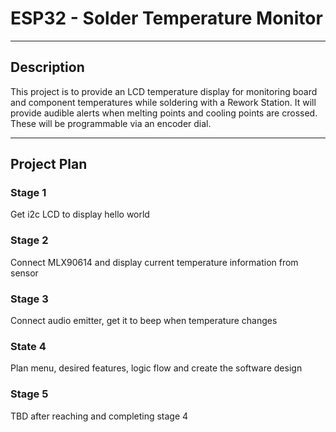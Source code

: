 # ESP32 - Solder Temperature Monitor
---

## Description
This project is to provide an LCD temperature display for monitoring board and component temperatures while soldering with a Rework Station. It will provide audible alerts when melting points and cooling points are crossed. These will be programmable via an encoder dial.

---
## Project Plan

### Stage 1 

Get i2c LCD to display hello world

### Stage 2

Connect MLX90614 and display current temperature information from sensor

### Stage 3

Connect audio emitter, get it to beep when temperature changes

### State 4 

Plan menu, desired features, logic flow and create the software design

### Stage 5

TBD after reaching and completing stage 4